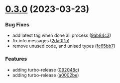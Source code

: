 # [0.3.0](https://github.com/jucian0/turbo-semver/compare/v0.2.0...v0.3.0) (2023-03-23)


### Bug Fixes

* add latest tag when done all process ([9ab84c3](https://github.com/jucian0/turbo-semver/commit/9ab84c30caad682677c4f2640f7838dcbe1c7886))
* fix info messages ([2da0f1a](https://github.com/jucian0/turbo-semver/commit/2da0f1a9605cd8303c32f25bd761b4040270f3af))
* remove unused code, and unised types ([fc65bb7](https://github.com/jucian0/turbo-semver/commit/fc65bb735613e4cc2d55e7dcbc4c3125fbceac55))


### Features

* adding turbo-release ([092048c](https://github.com/jucian0/turbo-semver/commit/092048c5cc0448248a61247eb302731231d2fd23))
* adding turbo-release ([a0002be](https://github.com/jucian0/turbo-semver/commit/a0002be4c3d6769aa33e0a7af7e522b742f02c48))



